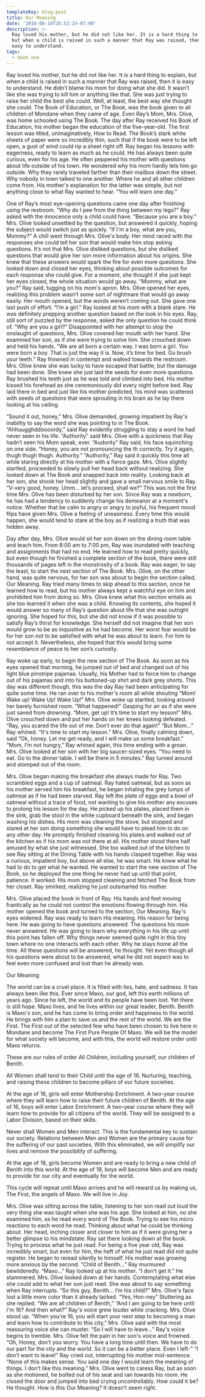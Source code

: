 ```yaml
---
templateKey: blog-post
title: Our Meaning
date: '2018-08-14T16:52:24-07:00'
description: >-
  Ray loved his mother, but he did not like her. It is a hard thing to explain,
  but when a child is raised in such a manner that Ray was raised, then it is
  easy to understand.
tags:
  - book one
---
```

Ray loved his mother, but he did not like her. It is a hard thing to explain, but when a child is raised in such a manner that Ray was raised, then it is easy to understand. He didn’t blame his mom for doing what she did. It wasn’t like she was trying to kill him or anything like that. She was just trying to raise her child the best she could. Well, at least, the best way she thought she could. The Book of Education, or The Book, was the book given to all children of Mondane when they came of age. Even Ray’s Mom, Mrs. Olive, was home schooled using The Book. The day after Ray received his Book of Education, his mother began the education of the five-year-old. The first lesson was titled, unimaginatively, How to Read. The Book’s stark white sheets of paper were so incredibly thin, such that if the book were to be left open, a gust of wind could rip a sheet right off. Ray began his lessons with eagerness, ready to learn as much as he could. He has always been quite curious, even for his age. He often peppered his mother with questions about life outside of his town. He wondered why his mom hardly lets him go outside. Why they rarely traveled farther than their mailbox down the street. Why nobody in town talked to one another. Where he and all other children come from. His mother's explanation for the latter was simple, but not anything close to what Ray wanted to hear. “You will learn one day.”

One of Ray’s most eye-opening questions came one day after finishing using the restroom. “Why do I pee from the thing between my legs?” Ray asked with the innocence only a child could have. “Because you are a boy.” Mrs. Olive looked unsettled by the question, but answered it quickly, hoping the subject would switch just as quickly. “If I'm a boy, what are you, Mommy?” A chill went through Mrs. Olive's body. Her mind raced with the responses she could tell her son that would make him stop asking questions. It’s not that Mrs. Olive disliked questions, but she disliked questions that would give her son more information about his origins. She knew that these answers would spark the fire for even more questions. She looked down and closed her eyes, thinking about possible outcomes for each response she could give. For a moment, she thought if she just kept her eyes closed, the whole situation would go away. “Mommy, what are you?” Ray said, tugging on his mom's apron. Mrs. Olive opened her eyes, realizing this problem wasn’t some sort of nightmare that would go away easily. Her mouth opened, but the words weren’t coming out. She gave one last push of effort. “I’m a girl.” Ray looked at his mom with a blank stare. He was definitely prepping another question based on the look in his eyes. Ray, still sort of puzzled by the response, asked the only question he could think of. “Why are you a girl?” Disappointed with her attempt to stop the onslaught of questions, Mrs. Olive covered her mouth with her hand. She examined her son, as if she were trying to solve him. She crouched down and held his hands. “We are all born a certain way. I was born a girl. You were born a boy. That is just the way it is. Now, it’s time for bed. Go brush your teeth.” Ray frowned in contempt and walked towards the restroom. Mrs. Olive knew she was lucky to have escaped that battle, but the damage had been done. She knew she just laid the seeds for even more questions. Ray brushed his teeth just as he was told and climbed into bed. His mother kissed his forehead as she ceremoniously did every night before bed. Ray laid there in bed and just like his mother predicted, his mind was scattered with seeds of questions that were sprouting in his brain as he lay there looking at his ceiling. 

  “Sound it out, honey,” Mrs. Olive demanded, growing impatient by Ray's inability to say the word she was pointing to in The Book. “Ahhuugghddoooordy,” said Ray evidently struggling to stay a word he had never seen in his life. “Authority” said Mrs. Olive with a quickness that Ray hadn’t seen his Mom speak, ever. “Audority” Ray said, his face squinching on one side. “Honey, you are not pronouncing the th correctly. Try it again, thugh thugh thugh. Authority.” “Authority,” Ray said it quickly this time all while staring directly at his mother with a fierce gaze. Mrs. Olive slightly startled, proceeded to slowly pull her head back without realizing. She looked down at The Book and snapped back into reality. Looking back at her son, she shook her head slightly and gave a small nervous smile to Ray. “V-very good, honey. Umm… let’s proceed, shall we?” This was not the first time Mrs. Olive has been disturbed by her son. Since Ray was a newborn, he has had a tendency to suddenly change his demeanor at a moment's notice. Whether that be calm to angry or angry to joyful, his frequent mood flips have given Mrs. Olive a feeling of uneasiness. Every time this would happen, she would tend to stare at the boy as if realizing a truth that was hidden away.

Day after day, Mrs. Olive would sit her son down on the dining room table and teach him. From 8:00 am to 7:00 pm, Ray was inundated with teaching and assignments that had no end. He learned how to read pretty quickly, but even though he finished a complete section of the book, there were still thousands of pages left in the monstrosity of a book. Ray was eager, to say the least, to start the next section of The Book. Mrs. Olive, on the other hand, was quite nervous, for her son was about to begin the section called, Our Meaning. Ray tried many times to skip ahead to this section, once he learned how to read, but his mother always kept a watchful eye on him and prohibited him from doing so. Mrs. Olive knew what this section entails as she too learned it when she was a child. Knowing its contents, she hoped it would answer so many of Ray’s question about life that she was outright ignoring. She hoped for this, but she did not know if it was possible to satisfy Ray’s thirst for knowledge. She herself did not imagine that her son would grow to be as inquisitive as he had become. Her worst fear would be for her son not to be satisfied with what he was about to learn. For him to not accept it. Nevertheless, she hoped that this would bring some resemblance of peace to her son’s curiosity. 

Ray woke up early, to begin the new section of The Book. As soon as his eyes opened that morning, he jumped out of bed and changed out of his light blue pinstripe pajamas. Usually, his Mother had to force him to change out of his pajamas and into his buttoned-up shirt and dark grey shorts. This day was different though, this was the day Ray had been anticipating for quite some time. He ran over to his mother's room all while shouting “Mom! Wake up! Wake Up! Wake Up!” Mrs. Olive woke up startled, looking around her barely furnished room. “What happened!” Gasping for air as if she were just saved from drowning. “Mom, get up! It’s time to start my lesson!” Mrs. Olive crouched down and put her hands on her knees looking defeated. “Ray, you scared the life out of me. Don’t ever do that again!” “But Mom…” Ray whined. “It's time to start my lesson.” Mrs. Olive, finally calming down, said “Ok, honey. Let me get ready, and I will make us some breakfast.” “Mom, I’m not hungry,” Ray whined again, this time ending with a groan. Mrs. Olive looked at her son with her big saucer-sized eyes. “You need to eat. Go to the dinner table. I will be there in 5 minutes.” Ray turned around and stomped out of the room.

Mrs. Olive began making the breakfast she always made for Ray. Two scrambled eggs and a cup of oatmeal. Ray hated oatmeal, but as soon as his mother served him his breakfast, he began inhaling the grey lumps of oatmeal as if he had been starved. Ray left the plate of eggs and a bowl of oatmeal without a trace of food, not wanting to give his mother any excuses to prolong his lesson for the day. He picked up his plates, placed them in the sink, grab the stool in the white cupboard beneath the sink, and began washing his dishes. His mom was cleaning the stove, but stopped and stared at her son doing something she would have to plead him to do on any other day. He promptly finished cleaning his plates and walked out of the kitchen as if his mom was not there at all. His mother stood there half amused by what she just witnessed. She too walked out of the kitchen to see Ray sitting at the Dining Table with his hands clasped together. Ray was a curious, impatient boy, but above all else, he was smart. He knew what he had to do to get what he wanted. He wanted to start the new section of The Book, so he deployed the one thing he never had up until that point, patience. It worked. His mom stopped cleaning and fetched The Book from her closet. Ray smirked, realizing he just outsmarted his mother.

Mrs. Olive placed the book in front of Ray. His hands and feet moving frantically as he could not control the emotions flowing through him. His mother opened the book and turned to the section, Our Meaning. Ray's eyes widened. Ray was ready to learn His meaning. His reason for being here. He was going to have questions answered. The questions his mom never answered. He was going to learn why everything in his life up until this point has fallen off. Why things never seemed quite right in this tiny town where no one interacts with each other. Why he stays home all the time. All these questions will be answered, he thought. Yet even though all his questions were about to be answered, what he did not expect was to feel even more confused and lost than he already was.

Our Meaning

The world can be a cruel place. It is filled with lies, hate, and sadness. It has always been like this. Ever since Maxo, our god, left this earth millions of years ago. Since he left, the world and its people have been lost. Yet there is still hope. Maxo lives, and he lives within our great leader, Benith. Benith is Maxo's son, and he has come to bring order and happiness to the world. He brings with him a plan to save us and the rest of the world. We are the First. The First out of the selected few who have been chosen to live here in Mondane and become The First Pure People Of Maxo. We will be the model for what society will become, and with this, the world will restore order until Maxo returns.

These are our rules of order
All Children, including yourself, our children of Benith.

All Women shall tend to their Child until the age of 16. Nurturing, teaching, and raising these children to become pillars of our future societies.

At the age of 16, girls will enter Mothership Enrichment. A two-year course where they will learn how to raise their future children of Benith. At the age of 16, boys will enter Labor Enrichment. A two-year course where they will learn how to provide for all citizens of the world. They will be assigned to a Labor Division, based on their skills.

Never shall Women and Men interact. This is the fundamental key to sustain our society. Relations between Men and Women are the primary cause for the suffering of our past societies. With this eliminated, we will simplify our lives and remove the possibility of suffering.

At the age of 18, girls become Women and are ready to bring a new child of Benith into this world. At the age of 18, boys will become Men and are ready to provide for our city and eventually for the world.

This cycle will repeat until Maxo arrives and he will reward us by making us, The First, the angels of Maxo. We will live in Joy.


Mrs. Olive was sitting across the table, listening to her son read out loud the very thing she was taught when she was his age. She looked at him, no she examined him, as he read every word of The Book. Trying to see his micro reactions to each word he read. Thinking about what he could be thinking about. Her head, inching closer and closer to him as if it were giving her a better glimpse to his mindstate. Ray sat there looking down at the book. Trying to process what he just read. For being a five year old, Ray was incredibly smart, but even for him, the heft of what he just read did not quite register. He began to reread silently to himself. His mother was growing more anxious by the second. “Child of Benith...” Ray murmured bewilderedly. “Maxo...” Ray looked up at his mother. “I don’t get it.” He stammered. Mrs. Olive looked down at her hands. Contemplating what else she could add to what her son just read. She was about to say something when Ray interrupts. “So this guy, Benith… I’m his child?” Mrs. Olive's face lost a little more color than it already lacked. “Yes, Hon-ney” Stuttering as she replied. “We are all children of Benith,” “And I am going to be here until I'm 16? And then what?” Ray's voice grew louder while cracking. Mrs. Olive stood up. “When you're 16, you will start your next step to becoming a man and learn how to contribute to this city,” Mrs. Olive said with the most reassuring voice she can muster. “So I will have to leave...” Ray's voice begins to tremble. Mrs. Olive felt the pain in her son's voice and frowned. “Oh, Honey, don’t you worry. You have a long time until then. We have to do our part for the city and the world. So it can be a better place. Even I left-” “I don’t want to leave!” Ray cried out, interrupting his mother mid-sentence. “None of this makes sense. You said one day I would learn the meaning of things. I don’t like this meaning.” Mrs. Olive went to caress Ray, but as soon as she motioned, he bolted out of his seat and ran towards his room. He closed the door and jumped into bed crying uncontrollably. How could it be? He thought. How is this Our Meaning? It doesn’t seem right.
